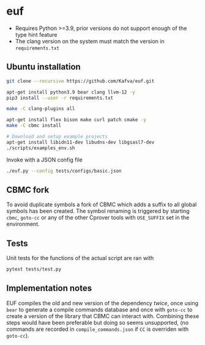 # euf
* Requires Python >=3.9, prior versions do not support enough of the type hint feature
* The clang version on the system must match the version in `requirements.txt`

## Ubuntu installation
```sh
git clone --recursive https://github.com/Kafva/euf.git

apt-get install python3.9 bear clang llvm-12 -y
pip3 install --user -r requirements.txt

make -C clang-plugins all

apt-get install flex bison make curl patch cmake -y
make -C cbmc install

# Download and setup example projects
apt-get install libidn11-dev libudns-dev libgsasl7-dev
./scripts/examples_env.sh
```

Invoke with a JSON config file
```sh
./euf.py --config tests/configs/basic.json
```

## CBMC fork
To avoid duplicate symbols a fork of CBMC which adds a suffix to all global symbols has been created. The symbol renaming is triggered by starting `cbmc`, `goto-cc` or any of the other Cprover tools with `USE_SUFFIX` set in the environment.

## Tests
Unit tests for the functions of the actual script are ran with
```sh
pytest tests/test.py
```

## Implementation notes
EUF compiles the old and new version of the dependency _twice_, once using `bear` to generate a compile commands database and once with `goto-cc` to create a version of the library that CBMC can interact with. Combining these steps would have been preferable but doing so seems unsupported, (no commands are recorded in `compile_commands.json` if `CC` is overriden with `goto-cc`).

